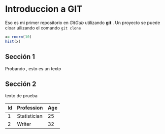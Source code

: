 # Introduccion a GIT

Eso es mi primer repositorio en *GitGub* utilizando **git** . Un proyecto se puede cloar uilizando el comando `git clone`


```r
x= rnorm(10)
hist(x)
```
## Sección 1



Probando , esto es un texto 

## Sección 2

texto de prueba 


|Id | Profession | Age |
|-- | -- | -- |
|1 | Statistician | 25 |
|2 | Writer | 32 |
